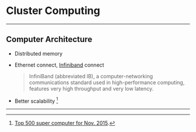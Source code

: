 # Cluster Computing

---

## Computer Architecture

- Distributed memory
- Ethernet connect, [Infiniband](https://en.wikipedia.org/wiki/InfiniBand) connect 

  > InfiniBand (abbreviated IB), a computer-networking communications standard used in high-performance computing, features very high throughput and very low latency.

- Better scalability [^top500_supercomputers]

---

[^top500_supercomputers]: [Top 500 super computer for Nov. 2015](http://www.top500.org/lists/2015/11/).
